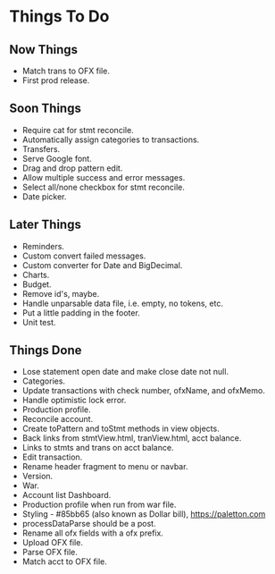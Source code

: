 # Things To Do

## Now Things

* Match trans to OFX file. 
* First prod release.

## Soon Things

* Require cat for stmt reconcile.
* Automatically assign categories to transactions.
* Transfers.
* Serve Google font.
* Drag and drop pattern edit.
* Allow multiple success and error messages.
* Select all/none checkbox for stmt reconcile.
* Date picker.

## Later Things

* Reminders.
* Custom convert failed messages.
* Custom converter for Date and BigDecimal.
* Charts.
* Budget.
* Remove id's, maybe.
* Handle unparsable data file, i.e. empty, no tokens, etc.
* Put a little padding in the footer.
* Unit test.

## Things Done

* Lose statement open date and make close date not null.
* Categories.
* Update transactions with check number, ofxName, and ofxMemo.
* Handle optimistic lock error.
* Production profile.
* Reconcile account.
* Create toPattern and toStmt methods in view objects.
* Back links from stmtView.html, tranView.html, acct balance.
* Links to stmts and trans on acct balance. 
* Edit transaction.
* Rename header fragment to menu or navbar.
* Version.
* War.
* Account list Dashboard.
* Production profile when run from war file.
* Styling - #85bb65 (also known as Dollar bill), https://paletton.com
* processDataParse should be a post.
* Rename all ofx fields with a ofx prefix.
* Upload OFX file.
* Parse OFX file.
* Match acct to OFX file.
